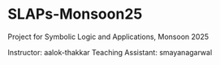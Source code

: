 # SLAPs-Monsoon25
Project for Symbolic Logic and Applications, Monsoon 2025

Instructor: aalok-thakkar
Teaching Assistant: smayanagarwal
